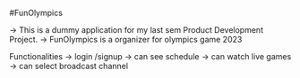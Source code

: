 #FunOlympics

-> This is a dummy application for my last sem Product Development Project.
-> FunOlympics is a organizer for olympics game 2023

Functionalities
-> login /signup
-> can see schedule
-> can watch live games
-> can select broadcast channel
